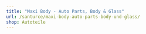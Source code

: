 ```yaml
---
title: "Maxi Body - Auto Parts, Body & Glass"
url: /santurce/maxi-body-auto-parts-body-und-glass/
shop: Autoteile
---
```

